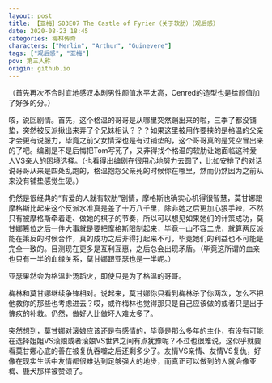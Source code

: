 ```yaml
---
layout: post
title: 【亚梅】S03E07 The Castle of Fyrien（关于软肋）（观后感）
date: 2020-08-23 18:45
categories: 梅林传奇
characters: ["Merlin", "Arthur", "Guinevere"]
tags: ["观后感", "亚梅"]
pov: 第三人称
origin: github.io
---
```


（首先再次不合时宜地感叹本剧男性颜值水平太高，Cenred的造型也是给颜值加了好多的分。）

咳，说回剧情。首先，这个格温的哥哥是从哪里突然蹦出来的啦，三季了都没铺垫，突然被反派揪出来弄了个兄妹相认？？？如果这里被用作要挟的是格温的父亲才会更有说服力，毕竟之前父女情深也是有过铺垫的，这个哥哥真的是凭空冒出来的了吧。编剧是不是后悔把Tom写死了，又非得找个格温的软肋让她面临这种爱人VS亲人的困境选择。（也看得出编剧在很用心地努力去圆了，比如安排了的对话说哥哥从来是四处乱跑的，格温抱怨父亲死的时候你在哪里，然而仍然因为之前从来没有铺垫感觉生硬。）

仍然是很经典的“有爱的人就有软肋”剧情，摩格斯也确实心机得很智慧，莫甘娜跟摩格斯比起来这个反派水准真是差了十万八千里，除非她之后更加心狠手辣，不然只有被摩格斯牵着走、做她的棋子的节奏，所以可以想见如果她们的计策成功，莫甘娜篡位之后一件大事就是要把摩格斯限制起来，毕竟一山不容二虎，就算两反派能在策反的时候合作，真的成功之后非得打起来不可，毕竟她们的利益也不可能是完全一致的。目测现在更多是互利互惠，之后总会出现矛盾。（毕竟这所谓的血亲也只有一半的血缘关系，莫甘娜跟亚瑟也是一半呢。）

亚瑟果然会为格温赴汤蹈火，即使只是为了格温的哥哥。

梅林和莫甘娜继续争锋相对。说起来，莫甘娜你只看到梅林杀了你两次，怎么不把他救你的那些也考虑进去？哎，或许梅林也觉得那只是自己应该做的或者只是出于愧疚的补救。仍然，做好人比做坏人难太多了。

突然想到，莫甘娜对滚娘应该还是有感情的，毕竟是那么多年的主仆，有没有可能在选择姐姐VS滚娘或者滚娘VS世界之间有点犹豫呢？不过也很难说，这似乎就要看莫甘娜心底的善在被复仇吞噬之后还剩多少了。友情VS亲情、友情VS复仇，好像在现实生活中友情都很难达到足够强大的地步，而真正可以做到的人就会像亚梅、鹿犬那样被赞颂了。